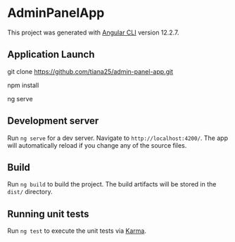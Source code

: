 # AdminPanelApp

This project was generated with [Angular CLI](https://github.com/angular/angular-cli) version 12.2.7.

## Application Launch

git clone https://github.com/tiana25/admin-panel-app.git

npm install

ng serve

## Development server

Run `ng serve` for a dev server. Navigate to `http://localhost:4200/`. The app will automatically reload if you change any of the source files.

## Build

Run `ng build` to build the project. The build artifacts will be stored in the `dist/` directory.

## Running unit tests

Run `ng test` to execute the unit tests via [Karma](https://karma-runner.github.io).
